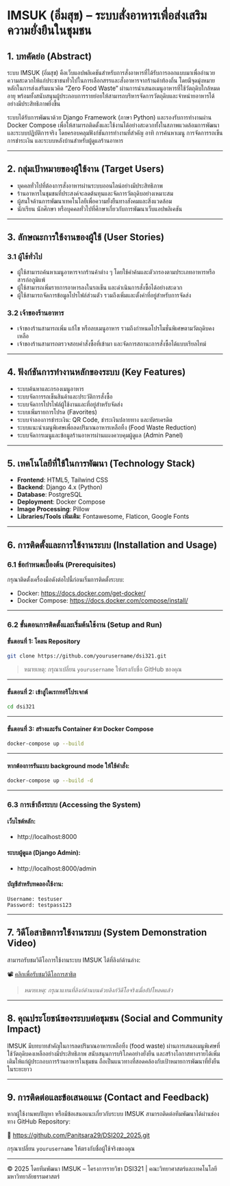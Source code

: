 
# IMSUK (อิ่มสุข) – ระบบสั่งอาหารเพื่อส่งเสริมความยั่งยืนในชุมชน

## 1. บทคัดย่อ (Abstract)

ระบบ IMSUK (อิ่มสุข) คือเว็บแอปพลิเคชันสำหรับการสั่งอาหารที่ได้รับการออกแบบมาเพื่ออำนวยความสะดวกให้แก่ประชาชนทั่วไปในการเลือกสรรและสั่งอาหารจากร้านค้าท้องถิ่น โดยมีจุดมุ่งหมายหลักในการส่งเสริมแนวคิด “Zero Food Waste” ผ่านการนำเสนอเมนูอาหารที่ใช้วัตถุดิบใกล้หมดอายุ พร้อมทั้งสนับสนุนผู้ประกอบการรายย่อยให้สามารถบริหารจัดการวัตถุดิบและจำหน่ายอาหารได้อย่างมีประสิทธิภาพยิ่งขึ้น

ระบบได้รับการพัฒนาด้วย Django Framework (ภาษา Python) และรองรับการทำงานผ่าน Docker Compose เพื่อให้สามารถติดตั้งและใช้งานได้อย่างสะดวกทั้งในสภาพแวดล้อมการพัฒนาและระบบปฏิบัติการจริง โดยครอบคลุมฟังก์ชันการทำงานที่สำคัญ อาทิ การค้นหาเมนู การจัดการรถเข็น การชำระเงิน และระบบหลังบ้านสำหรับผู้ดูแลร้านอาหาร

---

## 2. กลุ่มเป้าหมายของผู้ใช้งาน (Target Users)

- บุคคลทั่วไปที่ต้องการสั่งอาหารผ่านระบบออนไลน์อย่างมีประสิทธิภาพ  
- ร้านอาหารในชุมชนที่ประสงค์จะลดต้นทุนและจัดการวัตถุดิบอย่างเหมาะสม  
- ผู้สนใจด้านการพัฒนาเทคโนโลยีเพื่อความยั่งยืนทางสังคมและสิ่งแวดล้อม  
- นักเรียน นักศึกษา หรือบุคคลทั่วไปที่ศึกษาเกี่ยวกับการพัฒนาเว็บแอปพลิเคชัน  

---

## 3. ลักษณะการใช้งานของผู้ใช้ (User Stories)

### 3.1 ผู้ใช้ทั่วไป

- ผู้ใช้สามารถค้นหาเมนูอาหารจากร้านค้าต่าง ๆ โดยใช้คำค้นและตัวกรองตามประเภทอาหารหรือสารก่อภูมิแพ้  
- ผู้ใช้สามารถเพิ่มรายการอาหารลงในรถเข็น และดำเนินการสั่งซื้อได้อย่างสะดวก  
- ผู้ใช้สามารถจัดการข้อมูลโปรไฟล์ส่วนตัว รวมถึงเพิ่มและตั้งค่าที่อยู่สำหรับการจัดส่ง  

### 3.2 เจ้าของร้านอาหาร

- เจ้าของร้านสามารถเพิ่ม แก้ไข หรือลบเมนูอาหาร รวมถึงกำหนดโปรโมชั่นพิเศษตามวัตถุดิบคงเหลือ  
- เจ้าของร้านสามารถตรวจสอบคำสั่งซื้อที่เข้ามา และจัดการสถานะการสั่งซื้อได้แบบเรียลไทม์  

---

## 4. ฟังก์ชันการทำงานหลักของระบบ (Key Features)

- ระบบค้นหาและกรองเมนูอาหาร  
- ระบบจัดการรถเข็นสินค้าและประวัติการสั่งซื้อ  
- ระบบจัดการโปรไฟล์ผู้ใช้งานและที่อยู่สำหรับจัดส่ง  
- ระบบเพิ่มรายการโปรด (Favorites)  
- ระบบจำลองการชำระเงิน: QR Code, ชำระเงินปลายทาง และบัตรเครดิต  
- ระบบแนะนำเมนูพิเศษเพื่อลดปริมาณอาหารเหลือทิ้ง (Food Waste Reduction)  
- ระบบจัดการเมนูและข้อมูลร้านอาหารผ่านแผงควบคุมผู้ดูแล (Admin Panel)  

---

## 5. เทคโนโลยีที่ใช้ในการพัฒนา (Technology Stack)

- **Frontend**: HTML5, Tailwind CSS  
- **Backend**: Django 4.x (Python)  
- **Database**: PostgreSQL  
- **Deployment**: Docker Compose  
- **Image Processing**: Pillow  
- **Libraries/Tools เพิ่มเติม**: Fontawesome, Flaticon, Google Fonts  

---

## 6. การติดตั้งและการใช้งานระบบ (Installation and Usage)

### 6.1 ข้อกำหนดเบื้องต้น (Prerequisites)

กรุณาติดตั้งเครื่องมือดังต่อไปนี้ก่อนเริ่มการติดตั้งระบบ:

- Docker: https://docs.docker.com/get-docker/  
- Docker Compose: https://docs.docker.com/compose/install/  

---

### 6.2 ขั้นตอนการติดตั้งและเริ่มต้นใช้งาน (Setup and Run)

#### ขั้นตอนที่ 1: โคลน Repository

```bash
git clone https://github.com/yourusername/dsi321.git
```

> หมายเหตุ: กรุณาเปลี่ยน `yourusername` ให้ตรงกับชื่อ GitHub ของคุณ

---

#### ขั้นตอนที่ 2: เข้าสู่ไดเรกทอรีโปรเจกต์

```bash
cd dsi321
```

---

#### ขั้นตอนที่ 3: สร้างและรัน Container ด้วย Docker Compose

```bash
docker-compose up --build
```

---

#### หากต้องการรันแบบ background mode ให้ใช้คำสั่ง:

```bash
docker-compose up --build -d
```

---

### 6.3 การเข้าถึงระบบ (Accessing the System)

#### เว็บไซต์หลัก:

- http://localhost:8000  

#### ระบบผู้ดูแล (Django Admin):

- http://localhost:8000/admin  

#### บัญชีสำหรับทดลองใช้งาน:

```text
Username: testuser
Password: testpass123
```

---

## 7. วิดีโอสาธิตการใช้งานระบบ (System Demonstration Video)

สามารถรับชมวิดีโอการใช้งานระบบ IMSUK ได้ที่ลิงก์ด้านล่าง:

📽️ [คลิกเพื่อรับชมวิดีโอการสาธิต](https://youtu.be/your-demo-link)

> *หมายเหตุ: กรุณาแทนที่ลิงก์ด้านบนด้วยลิงก์วิดีโอจริงเมื่ออัปโหลดแล้ว*

---

## 8. คุณประโยชน์ของระบบต่อชุมชน (Social and Community Impact)

IMSUK มีบทบาทสำคัญในการลดปริมาณอาหารเหลือทิ้ง (food waste) ผ่านการเสนอเมนูพิเศษที่ใช้วัตถุดิบคงเหลืออย่างมีประสิทธิภาพ สนับสนุนการบริโภคอย่างยั่งยืน และสร้างโอกาสทางรายได้เพิ่มเติมให้แก่ผู้ประกอบการร้านอาหารในชุมชน ถือเป็นแนวทางที่สอดคล้องกับเป้าหมายการพัฒนาที่ยั่งยืนในระยะยาว

---

## 9. การติดต่อและข้อเสนอแนะ (Contact and Feedback)

หากผู้ใช้งานพบปัญหา หรือมีข้อเสนอแนะเกี่ยวกับระบบ IMSUK สามารถติดต่อทีมพัฒนาได้ผ่านช่องทาง GitHub Repository:

🔗 https://github.com/Panitsara29/DSI202_2025.git

กรุณาเปลี่ยน `yourusername` ให้ตรงกับชื่อผู้ใช้จริงของคุณ

---

© 2025 โดยทีมพัฒนา IMSUK – โครงการรายวิชา DSI321 | คณะวิทยาศาสตร์และเทคโนโลยี มหาวิทยาลัยธรรมศาสตร์
